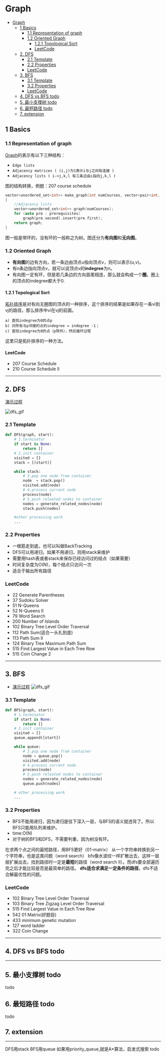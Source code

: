 # Graph

- [Graph](#graph)
  - [1 Basics](#1-basics)
    - [1.1 Representation of graph](#11-representation-of-graph)
    - [1.2 Oriented Graph](#12-oriented-graph)
      - [1.2.1 Topological Sort](#121-topological-sort)
      - [LeetCode](#leetcode)
  - [2. DFS](#2-dfs)
    - [2.1 Template](#21-template)
    - [2.2 Properties](#22-properties)
    - [LeetCode](#leetcode-1)
  - [3. BFS](#3-bfs)
    - [3.1 Template](#31-template)
    - [3.2 Properties](#32-properties)
    - [LeetCode](#leetcode-2)
  - [4. DFS vs BFS todo](#4-dfs-vs-bfs-todo)
  - [5. 最小支撑树 todo](#5-最小支撑树-todo)
  - [6. 最短路径 todo](#6-最短路径-todo)
  - [7. extension](#7-extension)

## 1 Basics

### 1.1 Representation of graph

[Graph](https://www.khanacademy.org/computing/computer-science/algorithms/graph-representation/a/representing-graphs)的表示有以下三种结构：

-   `Edge lists`
-   `Adjacency matrices ( (i,j)为1表示i与j之间有连接 )`  
-   `Adjacency lists ( i->j,k,l 有三条边由i指向j,k,l )`  

图的结构转换，例题：207 course schedule

```cpp
vector<unordered_set<int>> make_graph(int numCourses, vector<pair<int, int>> &prerequisites)
{
    //Adjacency lists
    vector<unordered_set<int>> graph(numCourses);
    for (auto pre : prerequisites)
        graph[pre.second].insert(pre.first);
    return graph;
}
```

图一般是带环的，没有环的一般称之为树。图还分为**有向图**和**无向图**。

### 1.2 Oriented Graph

-   **有向图**的边有方向，若一条边由顶点u指向顶点v，则可以表示(u,v)。
-   有n条边指向顶点v，就可以说顶点v的**indegree**为n。
-   有向图一定有环，但是若几条边的方向首尾相连，那么就会构成一个**圈**。圈上的顶点的indegree都大于0.

#### 1.2.1 Topological Sort

[拓扑排序](http://blog.csdn.net/changyuanchn/article/details/17067349)是对有向无圈图的顶点的一种排序，这个排序的结果是如果存在一条vi到vj的路径，那么排序中vi在vj的前面。

    a) 查找indegree为0的点p
    b) 对所有与p邻接的点的indegree = indegree -1；
    c) 查找indegree为0的点（p除外），然后循环过程

这里只是拓扑排序的一种方法。

#### LeetCode

-   207 Course Schedule
-   210 Course Schedule II  

* * *

## 2. DFS

[演示过程](http://www.cs.usfca.edu/~galles/visualization/DFS.html)  

<!-- ![dfs](./img/Graph/dfs.png) -->

![dfs_gif](./img/Graph/dfs.gif)  

### 2.1 Template

```python
def DFS(graph, start):
    # 1.terminator
    if start is None:
        return []
    # 2.init container
    visited = []
    stack = [(start)]

    while stack:
        # 3.pop one node from container
        node  = stack.pop()
        visited.add(node)
        # 4.process current node
        process(node)
        # 5.push releated nodes to container
        nodes = generate_related_nodes(node)
        stack.push(nodes)

    #other processing work
    ...
```

### 2.2 Properties

-   一根筋走到底，也可以叫做BackTracking
-   DFS可以用递归，如果不用递归，则用stack来维护
-   需要用hash表或者stack来保存已经访问过的结点（如果需要）
-   时间复杂度为O(N)，每个结点只访问一次
-   适合于输出所有路径

### LeetCode

-   22 Generate Parentheses
-   37 Sudoku Solver
-   51 N-Queens
-   52 N-Queens II
-   79 Word Search
-   200 Number of Islands
-   102 Binary Tree Level Order Traversal
-   112 Path Sum(适合一头扎到底)
-   113 Path Sum II
-   124 Binary Tree Maximum Path Sum
-   515 Find Largest Value in Each Tree Row
-   515 Coin Change 2

* * *

## 3. BFS

-   [演示过程](http://www.cs.usfca.edu/~galles/visualization/BFS.html)    
    <!-- ![dfs](./img/Graph/bfs.png) -->  
    ![dfs_gif](./img/Graph/bfs.gif)  

### 3.1 Template

```python
def BFS(graph, start):
    # 1.terminator
    if start is None:
        return []
    # 2.init container
    visited = []
    queue.append([start])

    while queue:
        # 3.pop one node from container
        node = queue.pop()
        visited.add(node)
        # 4.process current node
        process(node)
        # 5.push releated nodes to container
        nodes = generate_related_nodes(node)
        queue.push(nodes)

    # other processing work
    ...
```

### 3.2 Properties

-   BFS不能用递归，因为递归是往下深入一层，与BFS的语义就违背了。所以BFS只能用队列来维护。
-   time:O(N)
-   对于树的BFS和DFS，不需要判重，因为树没有环。

在求两个点之间的最短路径，用BFS更好（01-matrix）
从一个字符串转换到另一个字符串，也是这类问题（word search）
bfs像水波纹一样扩散出去，这样一层层扩展出去，找到路径时一定是**最短**的路径（word search II）。而dfs要全部遍历完之后才能比较是否是最简单的路径。
**dfs适合求满足一定条件的路径**，dfs不适合解最优性的问题。

<!-- -   22 Generate Parentheses -->

### LeetCode

-   102 Binary Tree Level Order Traversal
-   103 Binary Tree Zigzag Level Order Traversal  
-   515 Find Largest Value in Each Tree Row
-   542 01 Matrix(好题目)
-   433 minimum genetic mutation
-   127 word ladder
-   322 Coin Change  

* * *

## 4. DFS vs BFS todo

* * *

## 5. 最小支撑树 todo

todo

## 6. 最短路径 todo

todo

## 7. extension

* * *

DFS用stack
BFS用queue
如果用priority_queue,就是A\*算法，启发式搜索 todo
